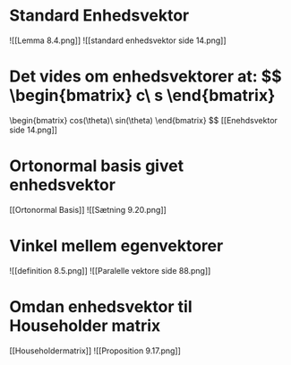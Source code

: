 # Standard Enhedsvektor
![[Lemma 8.4.png]]
![[standard enhedsvektor side 14.png]]

Det vides om enhedsvektorer at:
$$
\begin{bmatrix}
c\\
s
\end{bmatrix}
=
\begin{bmatrix}
cos(\theta)\\
sin(\theta)
\end{bmatrix}
$$
[[Enehdsvektor side 14.png]]

# Ortonormal basis givet enhedsvektor
[[Ortonormal Basis]]
![[Sætning 9.20.png]]
# Vinkel mellem egenvektorer
![[definition 8.5.png]]
![[Paralelle vektore side 88.png]]

# Omdan enhedsvektor til Householder matrix
[[Householdermatrix]]
![[Proposition 9.17.png]]
